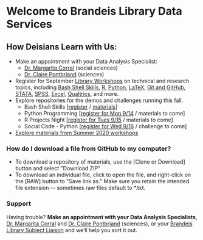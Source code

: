 # Welcome to Brandeis Library Data Services

## How Deisians Learn with Us:
- Make an appointment with your Data Analysis Specialist:
  - [Dr. Margarita Corral](http://calendar.library.brandeis.edu/appointment/8518) (social sciences)
  - [Dr. Claire Pontbriand](https://calendar.library.brandeis.edu/appointments/scidata) (sciences)
- Register for September [Library Workshops](https://calendar.library.brandeis.edu/calendar/workshops/) on technical and research topics, including [Bash Shell Skills](https://calendar.library.brandeis.edu/event/6940568), [R](https://calendar.library.brandeis.edu/event/7099675), [Python](https://calendar.library.brandeis.edu/event/6940509), [LaTeX](https://calendar.library.brandeis.edu/event/6961762), [Git and GitHub](https://calendar.library.brandeis.edu/event/6961681), [STATA](https://calendar.library.brandeis.edu/event/6897169), [SPSS](https://calendar.library.brandeis.edu/event/6954821), [Excel](https://calendar.library.brandeis.edu/event/6955237), [Qualtrics](https://calendar.library.brandeis.edu/event/6897275), and more.
- Explore repositories for the demos and challenges running this fall.
  - Bash Shell Skills [[register](https://calendar.library.brandeis.edu/event/6940568) / [materials](https://github.com/DeisData/bash-shell-skills)]
  - Python Programming [[register for Mon 9/14](https://calendar.library.brandeis.edu/event/6940509) / materials to come]
  - R Projects Night [[register for Tues 9/15](https://calendar.library.brandeis.edu/event/7099675) / materials to come]
  - Social Code - Python [[register for Wed 9/16](https://calendar.library.brandeis.edu/event/6940456) / challenge to come]
- [Explore materials from Summer 2020 workshops](summer2020.md)


### How do I download a file from GitHub to my computer?
- To download a repository of materials, use the [Clone or Download] button and select "Download ZIP"
- To download an individual file, click to open the file, and right-click on the [RAW] button to "Save link as."  Make sure you retain the intended file extension -- sometimes raw files default to *.txt.

### Support
Having trouble? **Make an appointment with your Data Analysis Specialists**, [Dr. Margarita Corral](http://calendar.library.brandeis.edu/appointment/8518) and [Dr. Claire Pontbriand](https://calendar.library.brandeis.edu/appointments/scidata) (sciences), or your [Brandeis Library Subject Liaison](https://www.brandeis.edu/library/research/help/liaison-subject.html) and we’ll help you sort it out.
